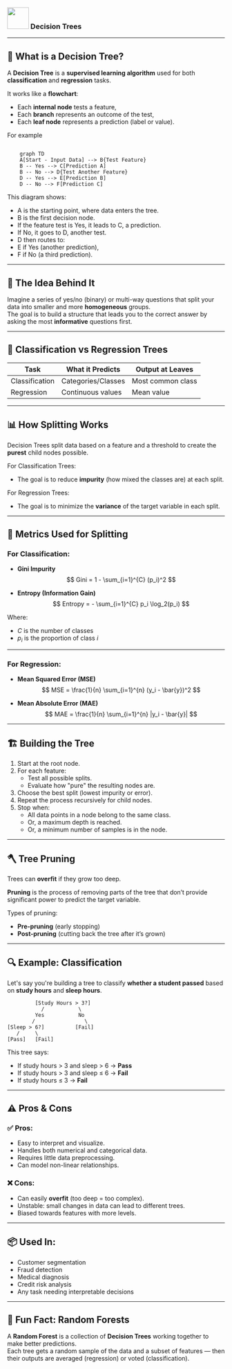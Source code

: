 ### <img src="https://cdn-icons-png.flaticon.com/512/1960/1960357.png" width="50"/> Decision Trees

---

## 🧠 What is a Decision Tree?

A **Decision Tree** is a **supervised learning algorithm** used for both **classification** and **regression** tasks.

It works like a **flowchart**:  
- Each **internal node** tests a feature,  
- Each **branch** represents an outcome of the test,  
- Each **leaf node** represents a prediction (label or value).

For example

```mermaid

    graph TD
    A[Start - Input Data] --> B{Test Feature}
    B -- Yes --> C[Prediction A]
    B -- No --> D{Test Another Feature}
    D -- Yes --> E[Prediction B]
    D -- No --> F[Prediction C]

```

This diagram shows:

- A is the starting point, where data enters the tree.
- B is the first decision node.
- If the feature test is Yes, it leads to C, a prediction.
- If No, it goes to D, another test.
- D then routes to:
- E if Yes (another prediction),
- F if No (a third prediction).

---

## 🧩 The Idea Behind It

Imagine a series of yes/no (binary) or multi-way questions that split your data into smaller and more **homogeneous** groups.  
The goal is to build a structure that leads you to the correct answer by asking the most **informative** questions first.

---

## 🧪 Classification vs Regression Trees

| Task           | What it Predicts       | Output at Leaves    |
|----------------|------------------------|---------------------|
| Classification | Categories/Classes     | Most common class   |
| Regression     | Continuous values      | Mean value          |

---

## 📊 How Splitting Works

Decision Trees split data based on a feature and a threshold to create the **purest** child nodes possible.

For Classification Trees:
- The goal is to reduce **impurity** (how mixed the classes are) at each split.

For Regression Trees:
- The goal is to minimize the **variance** of the target variable in each split.

---

## 🧮 Metrics Used for Splitting

### For Classification:

- **Gini Impurity**  
  $$ Gini = 1 - \sum_{i=1}^{C} (p_i)^2 $$
  
- **Entropy (Information Gain)**  
  $$ Entropy = - \sum_{i=1}^{C} p_i \log_2(p_i) $$

Where:
- $C$ is the number of classes
- $p_i$ is the proportion of class $i$

---

### For Regression:

- **Mean Squared Error (MSE)**  
  $$ MSE = \frac{1}{n} \sum_{i=1}^{n} (y_i - \bar{y})^2 $$

- **Mean Absolute Error (MAE)**  
  $$ MAE = \frac{1}{n} \sum_{i=1}^{n} |y_i - \bar{y}| $$

---

## 🏗️ Building the Tree

1. Start at the root node.
2. For each feature:
   - Test all possible splits.
   - Evaluate how "pure" the resulting nodes are.
3. Choose the best split (lowest impurity or error).
4. Repeat the process recursively for child nodes.
5. Stop when:
   - All data points in a node belong to the same class.
   - Or, a maximum depth is reached.
   - Or, a minimum number of samples is in the node.

---

## 🪓 Tree Pruning

Trees can **overfit** if they grow too deep.

**Pruning** is the process of removing parts of the tree that don’t provide significant power to predict the target variable.

Types of pruning:
- **Pre-pruning** (early stopping)
- **Post-pruning** (cutting back the tree after it’s grown)

---

## 🔍 Example: Classification

Let's say you're building a tree to classify **whether a student passed** based on **study hours** and **sleep hours**.

```
         [Study Hours > 3?]
           /           \
         Yes           No
        /                \
[Sleep > 6?]          [Fail]
   /     \
[Pass]   [Fail]
```

This tree says:
- If study hours > 3 and sleep > 6 → **Pass**
- If study hours > 3 and sleep ≤ 6 → **Fail**
- If study hours ≤ 3 → **Fail**

---

## ⚠️ Pros & Cons

### ✅ Pros:
- Easy to interpret and visualize.
- Handles both numerical and categorical data.
- Requires little data preprocessing.
- Can model non-linear relationships.

### ❌ Cons:
- Can easily **overfit** (too deep = too complex).
- Unstable: small changes in data can lead to different trees.
- Biased towards features with more levels.

---

## 📦 Used In:
- Customer segmentation
- Fraud detection
- Medical diagnosis
- Credit risk analysis
- Any task needing interpretable decisions

---

## 🌲 Fun Fact: Random Forests

A **Random Forest** is a collection of **Decision Trees** working together to make better predictions.  
Each tree gets a random sample of the data and a subset of features — then their outputs are averaged (regression) or voted (classification).
